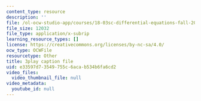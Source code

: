 ```yaml
---
content_type: resource
description: ''
file: /ol-ocw-studio-app/courses/18-03sc-differential-equations-fall-2011/e33597d73549755c6acab534b6fa6cd2_qbyeQum8qTE.srt
file_size: 12032
file_type: application/x-subrip
learning_resource_types: []
license: https://creativecommons.org/licenses/by-nc-sa/4.0/
ocw_type: OCWFile
resourcetype: Other
title: 3play caption file
uid: e33597d7-3549-755c-6aca-b534b6fa6cd2
video_files:
  video_thumbnail_file: null
video_metadata:
  youtube_id: null
---
```

